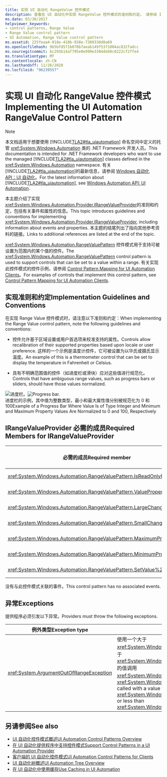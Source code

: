 ```yaml
---
title: 实现 UI 自动化 RangeValue 控件模式
description: 查看在 UI 自动化中实现 RangeValue 控件模式的准则和约定。 请参阅 Irangevalueprovider 必需接口的必需成员。
ms.date: 03/30/2017
helpviewer_keywords:
- control patterns, Range Value
- Range Value control pattern
- UI Automation, Range Value control pattern
ms.assetid: 225feaa4-918e-418b-938e-7389338d0a69
ms.openlocfilehash: 9b5bfd571b078b7aeab149f5371004ac832fadcc
ms.sourcegitcommit: bc293b14af795e0e999e3304dd40c0222cf2ffe4
ms.translationtype: MT
ms.contentlocale: zh-CN
ms.lasthandoff: 11/26/2020
ms.locfileid: "96239557"
---
```

# <a name="implementing-the-ui-automation-rangevalue-control-pattern"></a><span data-ttu-id="f2e96-104">实现 UI 自动化 RangeValue 控件模式</span><span class="sxs-lookup"><span data-stu-id="f2e96-104">Implementing the UI Automation RangeValue Control Pattern</span></span>

> [!NOTE]
> <span data-ttu-id="f2e96-105">本文档适用于想要使用 [!INCLUDE[TLA2#tla_uiautomation](../../../includes/tla2sharptla-uiautomation-md.md)] 命名空间中定义的托管 <xref:System.Windows.Automation> 类的 .NET Framework 开发人员。</span><span class="sxs-lookup"><span data-stu-id="f2e96-105">This documentation is intended for .NET Framework developers who want to use the managed [!INCLUDE[TLA2#tla_uiautomation](../../../includes/tla2sharptla-uiautomation-md.md)] classes defined in the <xref:System.Windows.Automation> namespace.</span></span> <span data-ttu-id="f2e96-106">有关 [!INCLUDE[TLA2#tla_uiautomation](../../../includes/tla2sharptla-uiautomation-md.md)]的最新信息，请参阅 [Windows 自动化 API：UI 自动化](/windows/win32/winauto/entry-uiauto-win32)。</span><span class="sxs-lookup"><span data-stu-id="f2e96-106">For the latest information about [!INCLUDE[TLA2#tla_uiautomation](../../../includes/tla2sharptla-uiautomation-md.md)], see [Windows Automation API: UI Automation](/windows/win32/winauto/entry-uiauto-win32).</span></span>  
  
 <span data-ttu-id="f2e96-107">本主题介绍了实现 <xref:System.Windows.Automation.Provider.IRangeValueProvider>的准则和约定，包括有关事件和属性的信息。</span><span class="sxs-lookup"><span data-stu-id="f2e96-107">This topic introduces guidelines and conventions for implementing <xref:System.Windows.Automation.Provider.IRangeValueProvider>, including information about events and properties.</span></span> <span data-ttu-id="f2e96-108">本主题的结尾列出了指向其他参考资料的链接。</span><span class="sxs-lookup"><span data-stu-id="f2e96-108">Links to additional references are listed at the end of the topic.</span></span>  
  
 <span data-ttu-id="f2e96-109"><xref:System.Windows.Automation.RangeValuePattern> 控件模式用于支持可被设置为范围内的某个值的控件。</span><span class="sxs-lookup"><span data-stu-id="f2e96-109">The <xref:System.Windows.Automation.RangeValuePattern> control pattern is used to support controls that can be set to a value within a range.</span></span> <span data-ttu-id="f2e96-110">有关实现此控件模式的控件示例，请参阅 [Control Pattern Mapping for UI Automation Clients](control-pattern-mapping-for-ui-automation-clients.md)。</span><span class="sxs-lookup"><span data-stu-id="f2e96-110">For examples of controls that implement this control pattern, see [Control Pattern Mapping for UI Automation Clients](control-pattern-mapping-for-ui-automation-clients.md).</span></span>  
  
<a name="Implementation_Guidelines_and_Conventions"></a>

## <a name="implementation-guidelines-and-conventions"></a><span data-ttu-id="f2e96-111">实现准则和约定</span><span class="sxs-lookup"><span data-stu-id="f2e96-111">Implementation Guidelines and Conventions</span></span>  

 <span data-ttu-id="f2e96-112">在实现 Range Value 控件模式时，请注意以下准则和约定：</span><span class="sxs-lookup"><span data-stu-id="f2e96-112">When implementing the Range Value control pattern, note the following guidelines and conventions:</span></span>  
  
- <span data-ttu-id="f2e96-113">控件允许基于区域设置或用户首选项来校准支持的属性。</span><span class="sxs-lookup"><span data-stu-id="f2e96-113">Controls allow recalibration of their supported properties based upon locale or user preference.</span></span> <span data-ttu-id="f2e96-114">这样的一个示例是温度计控件，它可被设置为以华氏或摄氏显示温度。</span><span class="sxs-lookup"><span data-stu-id="f2e96-114">An example of this is a thermometer control that can be set to display the temperature in Fahrenheit or Celsius.</span></span>  
  
- <span data-ttu-id="f2e96-115">具有不明确范围值的控件（如进度栏或滑块）应对这些值进行规范化。</span><span class="sxs-lookup"><span data-stu-id="f2e96-115">Controls that have ambiguous range values, such as progress bars or sliders, should have those values normalized.</span></span>  
  
 <span data-ttu-id="f2e96-116">![进度栏。](./media/uia-rangevaluepattern-progress-bar.PNG "UIA_RangeValuePattern_Progress_Bar")</span><span class="sxs-lookup"><span data-stu-id="f2e96-116">![Progress bar.](./media/uia-rangevaluepattern-progress-bar.PNG "UIA_RangeValuePattern_Progress_Bar")</span></span>  
<span data-ttu-id="f2e96-117">进度栏的示例，其中值为整数类型，最小和最大属性值分别被规范化为 0 和 100</span><span class="sxs-lookup"><span data-stu-id="f2e96-117">Example of a Progress Bar Where Value Is of Type Integer and Minimum and Maximum Property Values Are Normalized to 0 and 100, Respectively</span></span>  
  
<a name="Required_Members_for_the_IRangeValueProvider"></a>

## <a name="required-members-for-irangevalueprovider"></a><span data-ttu-id="f2e96-118">IRangeValueProvider 必需的成员</span><span class="sxs-lookup"><span data-stu-id="f2e96-118">Required Members for IRangeValueProvider</span></span>  
  
|<span data-ttu-id="f2e96-119">必需的成员</span><span class="sxs-lookup"><span data-stu-id="f2e96-119">Required member</span></span>|<span data-ttu-id="f2e96-120">成员类型</span><span class="sxs-lookup"><span data-stu-id="f2e96-120">Member type</span></span>|<span data-ttu-id="f2e96-121">说明</span><span class="sxs-lookup"><span data-stu-id="f2e96-121">Notes</span></span>|  
|---------------------|-----------------|-----------|  
|<xref:System.Windows.Automation.RangeValuePattern.IsReadOnlyProperty>|<span data-ttu-id="f2e96-122">属性</span><span class="sxs-lookup"><span data-stu-id="f2e96-122">Property</span></span>|<span data-ttu-id="f2e96-123">无</span><span class="sxs-lookup"><span data-stu-id="f2e96-123">None</span></span>|  
|<xref:System.Windows.Automation.RangeValuePattern.ValueProperty>|<span data-ttu-id="f2e96-124">属性</span><span class="sxs-lookup"><span data-stu-id="f2e96-124">Property</span></span>|<span data-ttu-id="f2e96-125">无</span><span class="sxs-lookup"><span data-stu-id="f2e96-125">None</span></span>|  
|<xref:System.Windows.Automation.RangeValuePattern.LargeChangeProperty>|<span data-ttu-id="f2e96-126">属性</span><span class="sxs-lookup"><span data-stu-id="f2e96-126">Property</span></span>|<span data-ttu-id="f2e96-127">无</span><span class="sxs-lookup"><span data-stu-id="f2e96-127">None</span></span>|  
|<xref:System.Windows.Automation.RangeValuePattern.SmallChangeProperty>|<span data-ttu-id="f2e96-128">属性</span><span class="sxs-lookup"><span data-stu-id="f2e96-128">Property</span></span>|<span data-ttu-id="f2e96-129">无</span><span class="sxs-lookup"><span data-stu-id="f2e96-129">None</span></span>|  
|<xref:System.Windows.Automation.RangeValuePattern.MaximumProperty>|<span data-ttu-id="f2e96-130">属性</span><span class="sxs-lookup"><span data-stu-id="f2e96-130">Property</span></span>|<span data-ttu-id="f2e96-131">无</span><span class="sxs-lookup"><span data-stu-id="f2e96-131">None</span></span>|  
|<xref:System.Windows.Automation.RangeValuePattern.MinimumProperty>|<span data-ttu-id="f2e96-132">属性</span><span class="sxs-lookup"><span data-stu-id="f2e96-132">Property</span></span>|<span data-ttu-id="f2e96-133">无</span><span class="sxs-lookup"><span data-stu-id="f2e96-133">None</span></span>|  
|<xref:System.Windows.Automation.RangeValuePattern.SetValue%2A>|<span data-ttu-id="f2e96-134">方法</span><span class="sxs-lookup"><span data-stu-id="f2e96-134">Methods</span></span>|<span data-ttu-id="f2e96-135">无</span><span class="sxs-lookup"><span data-stu-id="f2e96-135">None</span></span>|  
  
 <span data-ttu-id="f2e96-136">没有与此控件模式关联的事件。</span><span class="sxs-lookup"><span data-stu-id="f2e96-136">This control pattern has no associated events.</span></span>  
  
<a name="Exceptions"></a>

## <a name="exceptions"></a><span data-ttu-id="f2e96-137">异常</span><span class="sxs-lookup"><span data-stu-id="f2e96-137">Exceptions</span></span>  

 <span data-ttu-id="f2e96-138">提供程序必须引发以下异常。</span><span class="sxs-lookup"><span data-stu-id="f2e96-138">Providers must throw the following exceptions.</span></span>  
  
|<span data-ttu-id="f2e96-139">例外类型</span><span class="sxs-lookup"><span data-stu-id="f2e96-139">Exception type</span></span>|<span data-ttu-id="f2e96-140">条件</span><span class="sxs-lookup"><span data-stu-id="f2e96-140">Condition</span></span>|  
|--------------------|---------------|  
|<xref:System.ArgumentOutOfRangeException>|<span data-ttu-id="f2e96-141">使用一个大于<xref:System.Windows.Automation.RangeValuePattern.SetValue%2A> 或小于 <xref:System.Windows.Automation.RangeValuePattern.MaximumProperty> 的值调用 <xref:System.Windows.Automation.RangeValuePattern.MinimumProperty>。</span><span class="sxs-lookup"><span data-stu-id="f2e96-141"><xref:System.Windows.Automation.RangeValuePattern.SetValue%2A> is called with a value that is either greater than <xref:System.Windows.Automation.RangeValuePattern.MaximumProperty> or less than <xref:System.Windows.Automation.RangeValuePattern.MinimumProperty>.</span></span>|  
  
## <a name="see-also"></a><span data-ttu-id="f2e96-142">另请参阅</span><span class="sxs-lookup"><span data-stu-id="f2e96-142">See also</span></span>

- [<span data-ttu-id="f2e96-143">UI 自动化控件模式概述</span><span class="sxs-lookup"><span data-stu-id="f2e96-143">UI Automation Control Patterns Overview</span></span>](ui-automation-control-patterns-overview.md)
- [<span data-ttu-id="f2e96-144">在 UI 自动化提供程序中支持控件模式</span><span class="sxs-lookup"><span data-stu-id="f2e96-144">Support Control Patterns in a UI Automation Provider</span></span>](support-control-patterns-in-a-ui-automation-provider.md)
- [<span data-ttu-id="f2e96-145">客户端的 UI 自动化控件模式</span><span class="sxs-lookup"><span data-stu-id="f2e96-145">UI Automation Control Patterns for Clients</span></span>](ui-automation-control-patterns-for-clients.md)
- [<span data-ttu-id="f2e96-146">UI 自动化树概述</span><span class="sxs-lookup"><span data-stu-id="f2e96-146">UI Automation Tree Overview</span></span>](ui-automation-tree-overview.md)
- [<span data-ttu-id="f2e96-147">在 UI 自动化中使用缓存</span><span class="sxs-lookup"><span data-stu-id="f2e96-147">Use Caching in UI Automation</span></span>](use-caching-in-ui-automation.md)
